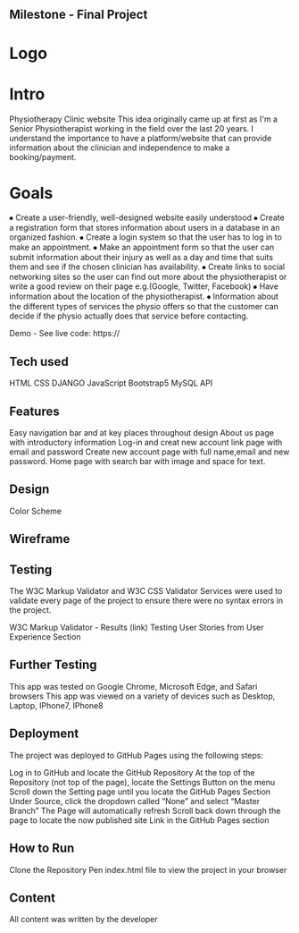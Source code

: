 ## Milestone - Final Project 
# Logo

# Intro
Physiotherapy Clinic website 
This idea originally came up at first as I'm a Senior Physiotherapist working in the field over the last 20 years. I understand the importance to have a platform/website that can provide information about the clinician and independence to make a booking/payment.

# Goals

⦁ Create a user-friendly, well-designed website easily understood 
⦁ Create a registration form that stores information about users in a database in an organized fashion. 
⦁ Create a login system so that the user has to log in to make an appointment. 
⦁ Make an appointment form so that the user can submit information about their injury as well as a day and time that     suits them and see if the chosen clinician has availability. 
⦁ Create links to social networking sites so the user can find out more about the physiotherapist or write a good review on their page e.g.(Google, Twitter, Facebook) 
⦁ Have information about the location of the physiotherapist. 
⦁ Information about the different types of services the physio offers so that the customer can decide if the physio actually does that service before contacting.

Demo - See live code: https://

## Tech used

HTML
CSS
DJANGO
JavaScript
Bootstrap5
MySQL
API

## Features

Easy navigation bar and at key places throughout design
About us page with introductory information
Log-in and creat new account link page with email and password
Create new account page with full name,email and new password.
Home page with search bar with image and space for text. 

## Design 

Color Scheme

## Wireframe


## Testing

The W3C Markup Validator and W3C CSS Validator Services were used to validate every page of the project to ensure there were no syntax errors in the project.

W3C Markup Validator - Results (link)
Testing User Stories from User Experience Section


## Further Testing

This app was tested on Google Chrome, Microsoft Edge, and Safari browsers
This app was viewed on a variety of devices such as Desktop, Laptop, IPhone7, IPhone8

## Deployment

The project was deployed to GitHub Pages using the following steps:

Log in to GitHub and locate the GitHub Repository
At the top of the Repository (not top of the page), locate the Settings Button on the menu
Scroll down the Setting page until you locate the GitHub Pages Section
Under Source, click the dropdown called “None” and select “Master Branch”
The Page will automatically refresh
Scroll back down through the page to locate the now published site Link in the GitHub Pages section

## How to Run

Clone the Repository
Pen index.html file to view the project in your browser

## Content

All content was written by the developer
